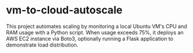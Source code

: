 # vm-to-cloud-autoscale
​This project automates scaling by monitoring a local Ubuntu VM's CPU and RAM usage with a Python script. When usage exceeds 75%, it deploys an AWS EC2 instance via Boto3, optionally running a Flask application to demonstrate load distribution.
